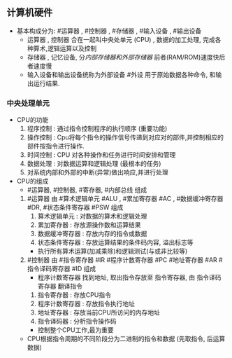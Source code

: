## 计算机硬件
* 基本构成分为:  #运算器 , #控制器 , #存储器 , #输入设备 , #输出设备
	* 运算器 , 控制器 合在一起叫中央处单元 (CPU) , 数据的加工处理, 完成各种算术,逻辑运算以及控制
	* 存储器 , 记忆设备, 分*内部存储器和外部存储器*  前者(RAM/ROM)速度快后者速度慢
	* 输入设备和输出设备统称为外部设备 #外设 用于原始数据各种命令, 和输出运行结果.

### 中央处理单元
* CPU的功能
	1. 程序控制 : 通过指令控制程序的执行顺序 (重要功能)
	2. 操作控制 : Cpu将每个指令的操作信号传递到对应对的部件,并控制相应的部件按指令进行操作.
	3. 时间控制 : CPU 对各种操作和任务进行时间安排和管理
	4. 数据处理 : 对数据运算和逻辑处理 (最根本的任务)
	5. 对系统内部和外部的中断(异常)做出响应,并进行处理
* CPU的组成
	* #运算器, #控制器, #寄存器, #内部总线 组成
	1. #运算器 由 #算术逻辑单元 #ALU , #累加寄存器 #AC , #数据缓冲寄存器 #DR, #状态条件寄存器 #PSW 组成
		1.  算术逻辑单元 : 对数据的算术和逻辑处理
		2.  累加寄存器 : 存放源操作数和运算结果
		3.  数据缓冲寄存器 : 存放内存的指令或数据
	 	4.  状态条件寄存器 : 存放运算结果的条件码内容, 溢出标志等
		* 执行所有算术运算(加减乘除)和逻辑测试(与或非比较等) 
	2. #控制器 由 #指令寄存器 #IR #程序计数寄存器 #PC #地址寄存器 #AR #指令译码寄存器 #ID 组成
		* 程序计数寄存器 找到地址, 取出指令存放至 指令寄存器, 由 指令译码寄存器 翻译指令
		1.  指令寄存器 : 存放CPU指令
		2.  程序计数寄存器 : 存放指令执行地址
		3.  地址寄存器 : 存放当前CPU所访问的内存地址
		4.  指令译码器 : 分析指令操作码
		*  控制整个CPU工作,最为重要
	* CPU根据指令周期的不同阶段分为二进制的指令和数据 (先取指令, 后运算数据)


























